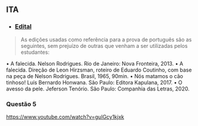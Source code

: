 ## ITA

- <h3><a href="https://www.vestibular.ita.br/instrucoes/edital_2024.pdf">Edital</a></h3>

> As edições usadas como referência para a prova de português são as seguintes, sem prejuízo de outras que venham a ser utilizadas pelos estudantes:

  • A falecida. Nelson Rodrigues. Rio de Janeiro: Nova Fronteira, 2013.
  • A falecida. Direção de Leon Hirzsman, roteiro de Eduardo Coutinho, com base na peça de Nelson Rodrigues. Brasil, 1965, 90min.
  • Nós matamos o cão tinhoso! Luís Bernardo Honwana. São Paulo: Editora Kapulana, 2017.
  • O avesso da pele. Jeferson Tenório. São Paulo: Companhia das Letras, 2020.

### Questão 5
https://www.youtube.com/watch?v=guIGcy1kjxk

